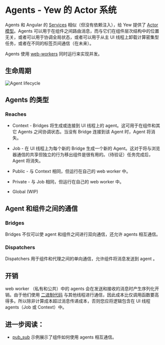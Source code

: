 # Agents - Yew 的 Actor 系统

Agents 和 Angular 的 [Services](https://angular.io/guide/architecture-services) 相似（但没有依赖注入），给 Yew 提供了 [Actor 模型](https://en.wikipedia.org/wiki/Actor_model)。Agents 可以用于在组件之间路由消息，而与它们在组件层次结构中的位置无关，或者可以用于协调全局状态，或者可以用于从主 UI 线程上卸载计算密集型任务，或者在不同的标签页间通信（在未来）。

Agents 使用 [web-workers](https://developer.mozilla.org/en-US/docs/Web/API/Web_Workers_API/Using_web_workers) 同时运行来实现并发。

## 生命周期

![Agent lifecycle](https://user-images.githubusercontent.com/42674621/79125224-b6481d80-7d95-11ea-8e6a-ab9b52d1d8ac.png)

## Agents 的类型

### Reaches

- Context - Bridges 将生成或连接到 UI 线程上的 agent。这可用于在组件和其它 Agents 之间协调状态。当没有 Bridge 连接到该 Agent 时，Agent 将消失。

- Job - 在 UI 线程上为每个新的 Bridge 生成一个新的 Agent。这对于将与浏览器通信的共享但独立的行为移出组件是很有用的。（待验证）任务完成后，Agent 将消失。

- Public - 与 Context 相同，但运行在自己的 web worker 中。

- Private - 与 Job 相同，但运行在自己的 web worker 中。

- Global (WIP)

## Agent 和组件之间的通信

### Bridges

Bridges 不仅可以使 agent 和组件之间进行双向通信，还允许 agents 相互通信。

### Dispatchers

Dispatchers 用于组件和代理之间的单向通信，允许组件将消息发送到 agent 。

## 开销

 web worker （私有和公共）中的 agents 会在发送和接收的消息时产生序列化开销。由于他们使用 [二进制代码](https://github.com/servo/bincode) 与其他线程进行通信，因此成本比仅调用函数要高得多。所以除非计算成本超过消息传递成本，否则您应将逻辑包含在 UI 线程 agents（Job 或 Context）中。

## 进一步阅读：

-  [pub_sub](https://github.com/yewstack/yew/tree/master/examples/pub_sub) 示例展示了组件如何使用 agents 相互通信。
